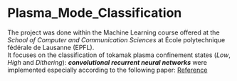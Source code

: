 # Plasma_Mode_Classification
The project was done within the Machine Learning course offered at the *School of Computer and Communication Sciences* at École polytechnique fédérale de Lausanne (EPFL).</br>
It focuses on the classification of tokamak plasma confinement states (*Low*, *High* and *Dithering*): ***convolutional recurrent neural networks*** were implemented especially according to the following paper:
[Reference](Papers/Matos_2020_Nucl._Fusion_60_036022.pdf)</br>
